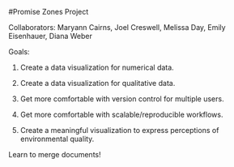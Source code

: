 #Promise Zones Project

Collaborators: Maryann Cairns, Joel Creswell, Melissa Day, Emily Eisenhauer, Diana Weber

Goals:
1. Create a data visualization for numerical data.  
2. Create a data visualization for qualitative data.  
3. Get more comfortable with version control for multiple users.  
4. Get more comfortable with scalable/reproducible workflows.

5. Create a meaningful visualization to express perceptions of environmental quality.  

Learn to merge documents!